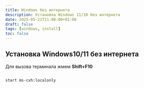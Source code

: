 ```yaml
---
title: Windows без интернета
description: Установка Windows 11/10 без интернета
date: 2025-05-21T21:08:00+01:00
draft: false
tags: [windows, install] 
toc: false
---
```


## Установка Windows10/11 без интернета

Для вызова терминала жмем **Shift+F10**

```batch

start ms-cxh:localonly

```
